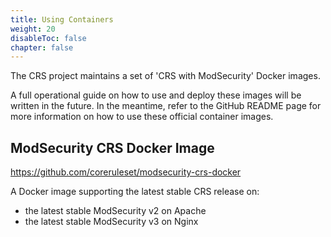 ```yaml
---
title: Using Containers
weight: 20
disableToc: false
chapter: false
---
```


The CRS project maintains a set of 'CRS with ModSecurity' Docker images.

A full operational guide on how to use and deploy these images will be written in the future. In the meantime, refer to the GitHub README page for more information on how to use these official container images.

## ModSecurity CRS Docker Image

https://github.com/coreruleset/modsecurity-crs-docker

A Docker image supporting the latest stable CRS release on: 

- the latest stable ModSecurity v2 on Apache
- the latest stable ModSecurity v3 on Nginx
